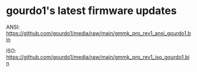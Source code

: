 # gourdo1's latest firmware updates

ANSI: https://github.com/gourdo1/media/raw/main/gmmk_pro_rev1_ansi_gourdo1.bin

ISO: https://github.com/gourdo1/media/raw/main/gmmk_pro_rev1_iso_gourdo1.bin

